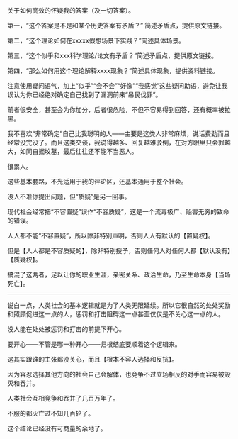 关于如何高效的怀疑我的答案（及一切答案）。

第一，“这个答案是不是和某个历史答案有矛盾？” 简述矛盾点，提供原文链接。

第二，“这个理论如何在xxxxx假想场景下实践？”简述具体场景。

第三，“这个似乎和xxx科学理论/论文有矛盾？”简述矛盾点，提供原文链接。

第四，“那么如何用这个理论解释xxxx现象？”简述具体现象，提供资料链接。

注意使用疑问语气，加上“似乎”“会不会”“好像”“我感觉”这些疑问助语，避免让我误认为你已经绝对确定自己找到了漏洞前来“吊民伐罪”。

前者很安全，甚至会为你加分，后者很危险，不但不容易得到回答，还有概率被拉黑。

我不喜欢“非常确定”自己比我聪明的人——主要是这类人非常麻烦，说话费劲而且经常没完没了。而且这类交谈，我说得越多、回复越难驳倒，在对方眼里只会罪越大，如同自掘坟墓，最后往往还不能不当恶人。

很累人。

这些基本套路，不光适用于我的评论区，还基本通用于整个社会。

没人不准你提出问题，但“质疑”是另一回事。

现代社会经常把“不容置疑”误作“不容质疑”，这是一个流毒极广、贻害无穷的致命的错误。

人人都不能“不容置疑”，所以除非特别声明，否则人人有默认的【置疑权】。

但是【人人都是不容质疑的】，除非特别授予，否则任何人对任何人都【默认没有】【质疑权】。

搞混了这两者，足以让你的职业生涯，亲密关系、政治生命，乃至生命本身【当场死亡】。

---

说白一点，人类社会的基本逻辑就是为了人类无限延续。所以它很自然的处处奖励和照顾促进这一点的人，惩罚和打击阻碍这一点甚至仅仅是不关心这一点的人。

没人能在处处被惩罚和打击的前提下开心。

要开心——不管是哪一种开心——归根结底要顺着这个逻辑来。

这其实跟谁的主张都没关心，而且【根本不容人选择和反抗】。

因为容忍选择其他方向的社会自己会解体，也竞争不过立场相反的对手而容易被毁灭和吞并。

人类社会互相竞争和吞并了几百万年了。

不服的都灭亡过不知几百轮了。

这个结论已经没有可商量的余地了。

